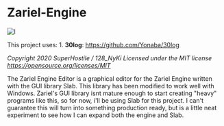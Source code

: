 # Zariel-Engine

![l](https://github.com/SuperHostile/Zariel-Engine/blob/master/logo.png "")

This project uses:
	1. **30log**: https://github.com/Yonaba/30log 

_Copyright 2020 SuperHostile / 128_NyKi
Licensed under the MIT license https://opensource.org/licenses/MIT_

The Zariel Engine Editor is a graphical editor for the Zariel Engine written with the GUI library Slab. This library has been modified to work well with Windows. Zariel's GUI library isnt mature enough to start creating "heavy" programs like this, so for now, i'll be using Slab for this project.
I can't guarantee this will turn into something production ready, but is a little neat experiment to see how I can expand both the engine and Slab.